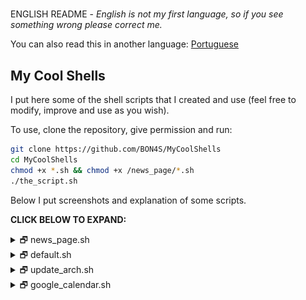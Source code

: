 #

ENGLISH README - _English is not my first language, so if you see something wrong please correct me._

You can also read this in another language: [Portuguese](readme.pt-BR.md)

## My Cool Shells

I put here some of the shell scripts that I created and use (feel free to modify, improve and use as you wish).

To use, clone the repository, give permission and run:

```bash
git clone https://github.com/BON4S/MyCoolShells
cd MyCoolShells
chmod +x *.sh && chmod +x /news_page/*.sh
./the_script.sh
```

Below I put screenshots and explanation of some scripts.

**CLICK BELOW TO EXPAND:**

<details>

<summary>🗗 news_page.sh</summary>

## _FILE: news_page.sh_

This script extracts news from various websites and creates a lightweight and practical html document.

The script also shows Twitter posts, GitHub feeds, currency quotes, weather and custom shell script outputs.

NEWS PAGE DARK THEME (running on [my Firefox theme](https://addons.mozilla.org/en-US/firefox/addon/focus-and-darkness/))

![news_page_image](screenshots/screenshot-news-dark.gif)

USAGE:

Insert your favorite news links (rss) in the settings file "**news_settings➜default.sh**" and run the script. You can run the script without parameters, or you can specify a custom settings file, as in the examples below:

```bash
# Without parameters:
./news_page.sh

# Specifying the settings file:
./news_page.sh -s news_settings➜Los_Angeles.sh
```

_news_page.html_ will be generated.

DEPENDENCIES:

- To use the Twitter function it is necessary to install: [pup](https://github.com/ericchiang/pup) (a HTML parser).

```bash
# Arch users (yay):
yay -S pup

# Users from other distros: Download the zipped executable from the link below and unzip it to the '/bin' folder.
# https://github.com/EricChiang/pup/releases/tag/v0.4.0
```

- To use the currency function it is necessary to install: [weather](http://fungi.yuggoth.org/weather/)

```bash
# Arch users (yay):
yay -S weather

# Debian and Ubuntu users:
sudo apt-get install weather-util
```

TIP 1:

If you use Firefox, install my extension to get feed links easily: [Kill and More](https://github.com/BON4S/KillAndMore)

TIP 2:

You can schedule the script to run every 12 hours by editing cron with the command:

```bash
export VISUAL=nano; crontab -e
```

and inside the edition insert a line like this:

```txt
0 */12 * * * /home/your_username/scripts_folder/news_page/news_page.sh -s news_settings➜Los_Angeles.sh
```

TIP 3:

You can get the main feed from your GitHub, to do this go to the homepage and copy the link where it says "Subscribe to your news feed". And put in your configuration file something like:

```text
feed2 "GitHub Main Feed" "https://github.com/BON4S.private.atom?token=QWERTYQWERTYQWERTY" "8"
```

In addition to the main feed you can also get project commits, as in the image below:

![news_page_image](screenshots/screenshot-news-github.gif)

</details>

<details>

<summary>🗗 default.sh</summary>

## _FILE: default.sh_

This is a basic code that I created to be used in all shell scripts as a common code. This is useful to stylize texts, and to create menus quickly.

To use this, import default.sh at the beginning of your script code:

```bash
source "default.sh"
```

**_TEXT STYLIZER FEATURE_**

Without default.sh:

```bash
echo -ne "\e[1m\e[97m SCRIPT NAME \e[2m\e[37m\e[7m teste.sh \e[49m"

echo -e "\e[34m I'm blue,\e[33m I'm yellow,\e[32m I'm green."

echo -e "\e[107m\e[1m\e[31m Bold Red Text on White Background "
```

With default.sh:

```bash
title "SCRIPT NAME"

echo -e "$blue I'm blue,$yellow I'm yellow,$green I'm green."

echo -e "$bg_white$bold$red Bold Red Text on White Background "
```

![default.sh_text_image](screenshots/screenshot-text.png)

Both examples print exactly the same result.

_See other color and style options inside the file default.sh._

**_MENU CREATOR FEATURE_**

With default.sh we can create menus from functions with the **_fmenu_** and **_fmenu2_** commands, or from lists with the **_lmenu_** and **_lmenu2_** commands. See the examples below:

FUNCTION MENU

fmenu - Create menus from functions. To do this, simply create functions ending with "/menu":

```bash
The_menu_item/menu() {
  #commands
}
Another_item/menu() {
  #commands
}
fmenu
```

Result:

```txt
 1. The menu item
 2. Another item

 Nº
```

LIST MENU

lmenu - Create menus from lists, arrays, files... To do this, just set the list parameter and the action:

```bash
action() {                                  # actions function
  echo "Your choice was: ${list[choice]}"   # the action
}
lmenu "$(ls /sys/class/net)"                # the list
```

Result:

```txt
In this example, your network interfaces will be listed as a menu:

 1. enp0s25
 2. lo
 3. virbr0
 4. virbr0-nic
 5. wlp0s26u1u2
 6. wlp3s0

 Nº
```

LIST AND FUNTION MENUS **2**

**fmenu2** and **lmenu2** do the same things as the previous ones, but they have support for the keyboard.

```text
⇩ down:             next item
⇧ up:               previous item
⇨ right or space:   choose the option
⇦ left or q:        quit
```

![default.sh_menu_image](screenshots/screenshot-menu.gif)

</details>

<details>

<summary>🗗 update_arch.sh</summary>

## _FILE: update_arch.sh_

This script is a good way to update the Arch Linux without errors during the process.

![updating_image](screenshots/screenshot-updating.gif)

Usage:

```bash
./update_arch.sh
```

When we run the script it does the following sequence:

- Shows the latest Arch update news with the 'newsboat';
- Update antivirus - the unofficial ClamAV signatures;
- Clear Yay and Pacman's cache;
- Update mirrorlist with the 'reflector';
- Update repository keys;
- Update Arch official repository;
- Update the Flatpak;
- Update the Snap;
- Update the Arch User Repository (AUR);
- And finally, ask if you want to restart the system.

Dependencies: newsboat; ClamAV; unofficial ClamAV signatures script; Yay; reflector; Flatpak; Snap.

</details>

<details>

<summary>🗗 google_calendar.sh</summary>

## _FILE: google_calendar.sh_

This little script captures data from my Google Calendar via gcalcli.

I use it to print, with a simple and discreet result, my appointments on the desktop. I use Conky to show.

![gcalendar_image](screenshots/screenshot-calendar.png)

Usage:

```bash
./google_calendar.sh
```

To use this script it is necessary to install and configure gcalcli (activate the Google API).

</details>

